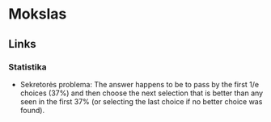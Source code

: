 # Mokslas

## Links

### Statistika

* Sekretorės problema: The answer happens to be to pass by the first 1/e choices \(37%\) and then choose the next selection that is better than any seen in the first 37% \(or selecting the last choice if no better choice was found\).

